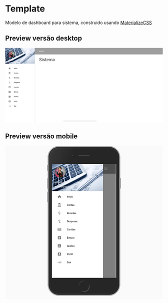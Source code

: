 # Template

Modelo de dashboard para sistema, construido usando [MaterializeCSS](https://materializecss.com/)  


## Preview versão desktop

![desktop index](img/index-gefin.png)


## Preview versão mobile
![mobile index](img/mobile.png)